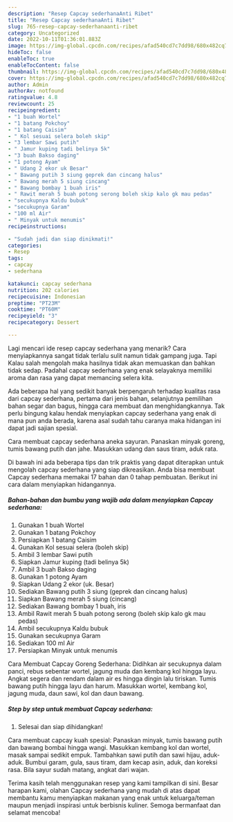 ```yaml
---
description: "Resep Capcay sederhanaAnti Ribet"
title: "Resep Capcay sederhanaAnti Ribet"
slug: 765-resep-capcay-sederhanaanti-ribet
category: Uncategorized
date: 2022-10-11T01:36:01.883Z
image: https://img-global.cpcdn.com/recipes/afad540cd7c7dd98/680x482cq70/capcay-sederhana-foto-resep-utama.jpg
hideToc: false
enableToc: true
enableTocContent: false
thumbnail: https://img-global.cpcdn.com/recipes/afad540cd7c7dd98/680x482cq70/capcay-sederhana-foto-resep-utama.jpg
cover: https://img-global.cpcdn.com/recipes/afad540cd7c7dd98/680x482cq70/capcay-sederhana-foto-resep-utama.jpg
author: Admin
authorAv: notfound
ratingvalue: 4.8
reviewcount: 25
recipeingredient:
- "1 buah Wortel"
- "1 batang Pokchoy"
- "1 batang Caisim"
- " Kol sesuai selera boleh skip"
- "3 lembar Sawi putih"
- " Jamur kuping tadi belinya 5k"
- "3 buah Bakso daging"
- "1 potong Ayam"
- " Udang 2 ekor uk Besar"
- " Bawang putih 3 siung geprek dan cincang halus"
- " Bawang merah 5 siung cincang"
- " Bawang bombay 1 buah iris"
- " Rawit merah 5 buah potong serong boleh skip kalo gk mau pedas"
- "secukupnya Kaldu bubuk"
- "secukupnya Garam"
- "100 ml Air"
- " Minyak untuk menumis"
recipeinstructions:

- "Sudah jadi dan siap dinikmati!"
categories:
- Resep
tags:
- capcay
- sederhana

katakunci: capcay sederhana 
nutrition: 202 calories
recipecuisine: Indonesian
preptime: "PT23M"
cooktime: "PT60M"
recipeyield: "3"
recipecategory: Dessert

---
```



Lagi mencari ide resep capcay sederhana yang menarik? Cara menyiapkannya sangat tidak terlalu sulit namun tidak gampang juga. Tapi Kalau salah mengolah maka hasilnya tidak akan memuaskan dan bahkan tidak sedap. Padahal capcay sederhana yang enak selayaknya memiliki aroma dan rasa yang dapat memancing selera kita.


Ada beberapa hal yang sedikit banyak berpengaruh terhadap kualitas rasa dari capcay sederhana, pertama dari jenis bahan, selanjutnya pemilihan bahan segar dan bagus, hingga cara membuat dan menghidangkannya. Tak perlu bingung kalau hendak menyiapkan capcay sederhana yang enak di mana pun anda berada, karena asal sudah tahu caranya maka hidangan ini dapat jadi sajian spesial.

Cara membuat capcay sederhana aneka sayuran. Panaskan minyak goreng, tumis bawang putih dan jahe. Masukkan udang dan saus tiram, aduk rata.


Di bawah ini ada beberapa tips dan trik praktis yang dapat diterapkan untuk mengolah capcay sederhana yang siap dikreasikan. Anda bisa membuat Capcay sederhana memakai 17 bahan dan 0 tahap pembuatan. Berikut ini cara dalam menyiapkan hidangannya.

<!--inarticleads1-->

##### Bahan-bahan dan bumbu yang wajib ada dalam menyiapkan Capcay sederhana:

1. Gunakan 1 buah Wortel
1. Gunakan 1 batang Pokchoy
1. Persiapkan 1 batang Caisim
1. Gunakan  Kol sesuai selera (boleh skip)
1. Ambil 3 lembar Sawi putih
1. Siapkan  Jamur kuping (tadi belinya 5k)
1. Ambil 3 buah Bakso daging
1. Gunakan 1 potong Ayam
1. Siapkan  Udang 2 ekor (uk. Besar)
1. Sediakan  Bawang putih 3 siung (geprek dan cincang halus)
1. Siapkan  Bawang merah 5 siung (cincang)
1. Sediakan  Bawang bombay 1 buah, iris
1. Ambil  Rawit merah 5 buah potong serong (boleh skip kalo gk mau pedas)
1. Ambil secukupnya Kaldu bubuk
1. Gunakan secukupnya Garam
1. Sediakan 100 ml Air
1. Persiapkan  Minyak untuk menumis


Cara Membuat Capcay Goreng Sederhana: Didihkan air secukupnya dalam panci, rebus sebentar wortel, jagung muda dan kembang kol hingga layu. Angkat segera dan rendam dalam air es hingga dingin lalu tiriskan. Tumis bawang putih hingga layu dan harum. Masukkan wortel, kembang kol, jagung muda, daun sawi, kol dan daun bawang. 

<!--inarticleads2-->

##### Step by step untuk membuat Capcay sederhana:


1. Selesai dan siap dihidangkan!

Cara membuat capcay kuah spesial: Panaskan minyak, tumis bawang putih dan bawang bombai hingga wangi. Masukkan kembang kol dan wortel, masak sampai sedikit empuk. Tambahkan sawi putih dan sawi hijau, aduk-aduk. Bumbui garam, gula, saus tiram, dam kecap asin, aduk, dan koreksi rasa. Bila sayur sudah matang, angkat dari wajan. 

Terima kasih telah menggunakan resep yang kami tampilkan di sini. Besar harapan kami, olahan Capcay sederhana yang mudah di atas dapat membantu kamu menyiapkan makanan yang enak untuk keluarga/teman maupun menjadi inspirasi untuk berbisnis kuliner. Semoga bermanfaat dan selamat mencoba!
